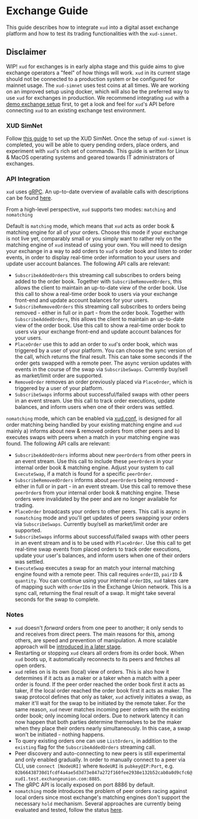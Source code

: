 # Exchange Guide

This guide describes how to integrate `xud` into a digital asset exchange platform and how to test its trading functionalities with the `xud-simnet`.

## Disclaimer

WIP! `xud` for exchanges is in early alpha stage and this guide aims to give exchange operators a "feel" of how things will work. `xud` in its current stage should not be connected to a production system or be configured for mainnet usage. The `xud-simnet` uses test coins at all times. We are working on an improved setup using docker, which will also be the preferred way to use `xud` for exchanges in production. We recommend integrating `xud` with a [demo exchange setup](https://github.com/ExchangeUnion/xud-exchange-integration-example) first, to get a look and feel for `xud`'s API before connecting `xud` to an existing exchange test environment.

### XUD SimNet

Follow [this guide](SimNet-Guide) to set up the XUD SimNet. Once the setup of `xud-simnet` is completed, you will be able to query pending orders, place orders, and experiment with `xud`'s rich set of commands. This guide is written for Linux & MacOS operating systems and geared towards IT administrators of exchanges.


### API Integration

`xud` uses [gRPC](https://grpc.io/). An up-to-date overview of available calls with descriptions can be found [here](http://api.exchangeunion.com).

From a high-level perspective, `xud` supports two modes: `matching` and `nomatching`

Default is `matching` mode, which means that `xud` acts as order book & matching engine for all of your orders. Choose this mode if your exchange is not live yet, comparably small or you simply want to rather rely on the matching engine of `xud` instead of using your own. You will need to design your exchange in a way to add orders to `xud`'s order book and listen to order events, in order to display real-time order information to your users and update user account balances. The following API calls are relevant:
* `SubscribeAddedOrders` this streaming call subscribes to orders being added to the order book. Together with `SubscribeRemovedOrders`, this allows the client to maintain an up-to-date view of the order book. Use this call to show a real-time order book to users via your exchange front-end and update account balances for your users.
* `SubscribeRemovedOrders` this streaming call subscribes to orders being  removed - either in full or in part - from the order book. Together with `SubscribeAddedOrders`, this allows the client to maintain an up-to-date view of the order book. Use this call to show a real-time order book to users via your exchange front-end and update account balances for your users.
* `PlaceOrder` use this to add an order to `xud`'s order book, which was triggered by a user of your platform. You can choose the sync version of the call, which returns the final result. This can take some seconds if the order gets swapped with a remote peer. The async version updates with events in the course of the swap via `SubscribeSwaps`. Currently buy/sell as market/limit order are supported. 
* `RemoveOrder` removes an order previously placed via `PlaceOrder`, which is triggered by a user of your platform.
* `SubscribeSwaps` informs about successful/failed swaps with other peers in an event stream. Use this call to track order executions, update balances, and inform users when one of their orders was settled.

`nomatching` mode, which can be enabled via [xud.conf](https://github.com/ExchangeUnion/xud/blob/master/sample-xud.conf), is designed for all order matching being handled by your existing matching engine and `xud` mainly a) informs about new & removed orders from other peers and b) executes swaps with peers when a match in your matching engine was found. The following API calls are relevant:
* `SubscribeAddedOrders` informs about new `peerOrder`s from other peers in an event stream. Use this call to include these `peerOrder`s in your internal order book & matching engine. Adjust your system to call `ExecuteSwap`, if a match is found for a specific `peerOrder`.
* `SubscribeRemovedOrders` informs about `peerOrder`s being removed - either in full or in part - in an event stream. Use this call to remove these `peerOrder`s from your internal order book & matching engine. These orders were invalidated by the peer and are no longer available for trading.
* `PlaceOrder` broadcasts your orders to other peers. This call is async in `nomatching` mode and you'll get updates of peers swapping your orders via `SubscribeSwaps`. Currently buy/sell as market/limit order are supported.
* `SubscribeSwaps` informs about successful/failed swaps with other peers in an event stream and is to be used with `PlaceOrder`. Use this call to get real-time swap events from placed orders to track order executions, update your user's balances, and inform users when one of their orders was settled.
* `ExecuteSwap` executes a swap for an match your internal matching engine found with a remote peer. This call requires `orderID`, `pairID` & `quantity`. You can continue using your internal `orderID`s, `xud` takes care of mapping such with `orderID`s in the Exchange Union network. This is a sync call, returning the final result of a swap. It might take several seconds for the swap to complete.

### Notes
* `xud` doesn't *forward* orders from one peer to another; it only sends to and receives from direct peers. The main reasons for this, among others, are speed and prevention of manipulation. A more scalable approach will be [introduced in a later stage](https://github.com/ExchangeUnion/Docs/blob/master/XU-TechnicalPaper.md#xus-dob-protocol-has-the-following-goals).
* Restarting or stopping `xud` clears all orders from its order book. When `xud` boots up, it automatically reconnects to its peers and fetches all open orders.
* `xud` relies on is its own (local) view of orders. This is also how it determines if it acts as a maker or a taker when a match with a peer order is found. If the peer order reached the order book first it acts as taker, if the local order reached the order book first it acts as maker. The swap protocol defines that only as taker, `xud` actively initiates a swap, as maker it'll wait for the swap to be initiated by the remote taker. For the same reason, `xud` never matches incoming peer orders with the existing order book; only incoming local orders. Due to network latency it can now happen that both parties determine themselves to be the maker when they place their orders nearly simultaneously. In this case, a swap won't be initiated - nothing happens.
* To query existing orders one can use `ListOrders`, in addition to the `existing` flag for the `SubscribeAddedOrders` streaming call.
* Peer discovery and auto-connecting to new peers is still experimental and only enabled gradually. In order to manually connect to a peer via CLI, use `connect [NodeURI]` where `NodeURI` is `pubkey@IP:Port`, e.g. `02b66438730d1fcdf4a4ae5d3d73e847a272f160fee2938e132b52cab0a0d9cfc6@xud1.test.exchangeunion.com:8885`.
* The gRPC API is locally exposed on port 8886 by default.
* `nomatching` mode introduces the problem of peer orders racing against local orders since most exchange's matching engines don't support the necessary `hold` mechanism. Several approaches are currently being evaluated and tested, follow the status [here](https://github.com/ExchangeUnion/xud/issues/587).